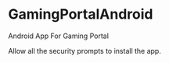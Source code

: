 # GamingPortalAndroid
Android App For Gaming Portal

Allow all the security prompts to install the app.
